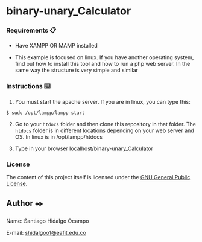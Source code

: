 # binary-unary_Calculator


### Requirements 📋

- Have XAMPP OR MAMP installed

- This example is focused on linux. If you have another operating system, find out how to
    install this tool and how to run a php web server. In the same way the structure is very simple and similar

### Instructions ⌨️



1. You must start the apache server. If you are in linux, you can type this:

```
$ sudo /opt/lampp/lampp start
```

2. Go to your `htdocs` folder and then clone this repository  in that folder. The `htdocs` folder is in different locations depending on your web server and OS. In linux is in /opt/lampp/htdocs

3. Type in your browser localhost/binary-unary_Calculator


### License ###

The content of this project itself is licensed under the [GNU General Public License](https://www.gnu.org/licenses/gpl-3.0.html).


## Author ✒️

Name: Santiago Hidalgo Ocampo

E-mail: shidalgoo1@eafit.edu.co